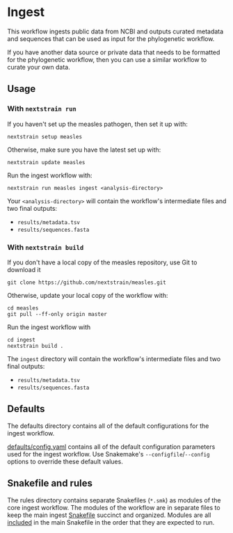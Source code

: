 # Ingest

This workflow ingests public data from NCBI and outputs curated metadata and
sequences that can be used as input for the phylogenetic workflow.

If you have another data source or private data that needs to be formatted for
the phylogenetic workflow, then you can use a similar workflow to curate your
own data.

## Usage

### With `nextstrain run`

If you haven't set up the measles pathogen, then set it up with:

    nextstrain setup measles

Otherwise, make sure you have the latest set up with:

    nextstrain update measles

Run the ingest workflow with:

    nextstrain run measles ingest <analysis-directory>

Your `<analysis-directory>` will contain the workflow's intermediate files
and two final outputs:

- `results/metadata.tsv`
- `results/sequences.fasta`

### With `nextstrain build`

If you don't have a local copy of the measles repository, use Git to download it

    git clone https://github.com/nextstrain/measles.git

Otherwise, update your local copy of the workflow with:

    cd measles
    git pull --ff-only origin master

Run the ingest workflow with

    cd ingest
    nextstrain build .

The `ingest` directory will contain the workflow's intermediate files
and two final outputs:

- `results/metadata.tsv`
- `results/sequences.fasta`

## Defaults

The defaults directory contains all of the default configurations for the ingest workflow.

[defaults/config.yaml](defaults/config.yaml) contains all of the default configuration parameters
used for the ingest workflow. Use Snakemake's `--configfile`/`--config`
options to override these default values.

## Snakefile and rules

The rules directory contains separate Snakefiles (`*.smk`) as modules of the core ingest workflow.
The modules of the workflow are in separate files to keep the main ingest [Snakefile](Snakefile) succinct and organized.
Modules are all [included](https://snakemake.readthedocs.io/en/stable/snakefiles/modularization.html#includes)
in the main Snakefile in the order that they are expected to run.
